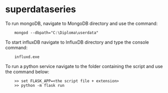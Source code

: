 # superdataseries
To run mongoDB, navigate to MongoDB directory and use the command:
```
	mongod --dbpath="C:\Diploma\userdata"
```

To start influxDB navigate to InfluxDB directory and type the console command:
```
	influxd.exe
```

To run a python service navigate to the folder containing the script and use
the command below:
```
	>> set FLASK_APP=<the script file + extension>
	>> python -m flask run
```

